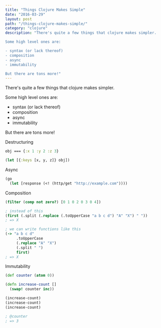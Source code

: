 ```yaml
---
title: "Things Clojure Makes Simple"
date: "2016-03-29"
layout: post
path: "/things-clojure-makes-simple/"
category: "clojure"
description: "There's quite a few things that clojure makes simpler.

Some high level ones are:

- syntax (or lack thereof)
- composition
- async
- immutability

But there are tons more!"
---
```


There's quite a few things that clojure makes simpler.

Some high level ones are:

- syntax (or lack thereof)
- composition
- async
- immutability

But there are tons more!

<!-- more -->

Destructuring

```clojure
obj === {:x 1 :y 2 :z 3}

(let [{:keys [x, y, z]} obj])
```

Async

```clojure
(go
  (let [response (<! (http/get "http://example.com"))))  
```

Composition

```clojure
(filter (comp not zero?) [0 1 0 2 0 3 0 4])

; instead of this
(first (.split (.replace (.toUpperCase "a b c d") "A" "X") " "))
; => X

; we can write functions like this
(-> "a b c d"
     .toUpperCase
     (.replace "A" "X")
     (.split " ")
     first)
; => X
```

Immutability

```clojure
(def counter (atom 0))

(defn increase-count []
  (swap! counter inc))

(increase-count)
(increase-count)
(increase-count)

; @counter
; => 3
```
